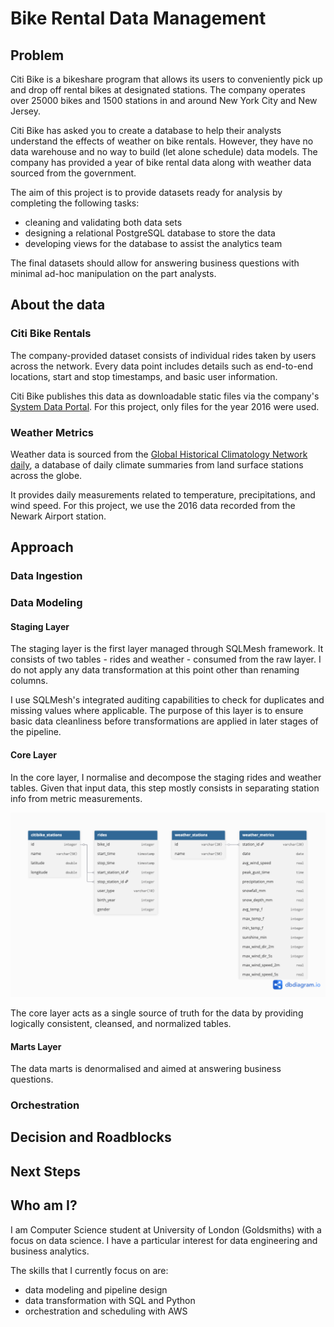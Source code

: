 # Bike Rental Data Management
## Problem
Citi Bike is a bikeshare program that allows its users to conveniently pick up and drop off rental bikes at
designated stations. The company operates over 25000 bikes and 1500 stations in and around New York City and New Jersey.

Citi Bike has asked you to create a database to help their analysts understand the effects of weather on bike rentals.
However, they have no data warehouse and no way to build (let alone schedule) data models.
The company has provided a year of bike rental data along with weather data sourced from the government.

The aim of this project is to provide datasets ready for analysis by completing the following tasks:
- cleaning and validating both data sets
- designing a relational PostgreSQL database to store the data
- developing views for the database to assist the analytics team

The final datasets should allow for answering business questions with minimal ad-hoc manipulation on the part analysts.

## About the data
### Citi Bike Rentals
The company-provided dataset consists of individual rides taken by users across the network.
Every data point includes details such as end-to-end locations, start and stop timestamps, and basic user information.

Citi Bike publishes this data as downloadable static files via the company's [System Data Portal](https://citibikenyc.com/system-data).
For this project, only files for the year 2016 were used.

### Weather Metrics
Weather data is sourced from the [Global Historical Climatology Network daily](https://www.ncei.noaa.gov/products/land-based-station/global-historical-climatology-network-daily),
a database of daily climate summaries from land surface stations across the globe.

It provides daily measurements related to temperature, precipitations, and wind speed.
For this project, we use the 2016 data recorded from the Newark Airport station.

## Approach
### Data Ingestion


### Data Modeling
#### Staging Layer
The staging layer is the first layer managed through SQLMesh framework. It consists of two tables - rides and weather -
consumed from the raw layer. I do not apply any data transformation at this point other than renaming columns.

I use SQLMesh's integrated auditing capabilities to check for duplicates and missing values where applicable.
The purpose of this layer is to ensure basic data cleanliness before transformations are applied in later stages of the pipeline.

#### Core Layer
In the core layer, I normalise and decompose the staging rides and weather tables.
Given that input data, this step mostly consists in separating station info from metric measurements.

![Core Layer Schemas](/img/core_schema.png)

The core layer acts as a single source of truth for the data by providing logically consistent, cleansed, and normalized tables.

#### Marts Layer
The data marts is denormalised and aimed at answering business questions.

### Orchestration
## Decision and Roadblocks
## Next Steps
## Who am I?
I am Computer Science student at University of London (Goldsmiths) with a focus on data science.
I have a particular interest for data engineering and business analytics.

The skills that I currently focus on are:
- data modeling and pipeline design
- data transformation with SQL and Python
- orchestration and scheduling with AWS